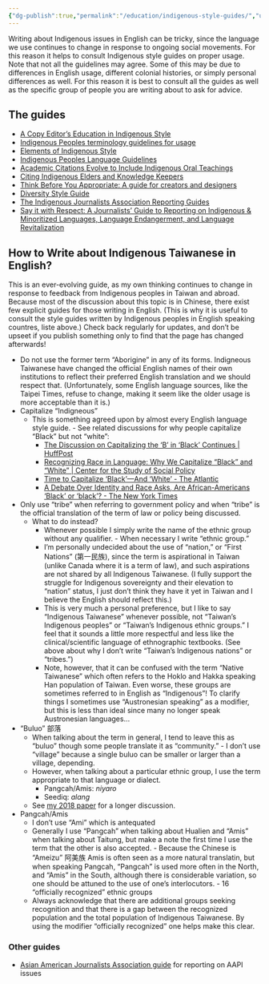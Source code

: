 ```yaml
---
{"dg-publish":true,"permalink":"/education/indigenous-style-guides/","updated":"2025-05-03T11:06:30.528+08:00"}
---
```


Writing about Indigenous issues in English can be tricky, since the language we use continues to change in response to ongoing social movements. For this reason it helps to consult Indigenous style guides on proper usage. Note that not all the guidelines may agree. Some of this may be due to differences in English usage, different colonial histories, or simply personal differences as well. For this reason it is best to consult all the guides as well as the specific group of people you are writing about to ask for advice.

## The guides

- [A Copy Editor’s Education in Indigenous Style](https://thetyee.ca/News/2020/01/17/Copy-Editor-Indigenous-Style/)
- [Indigenous Peoples terminology guidelines for usage](https://www.ictinc.ca/blog/indigenous-peoples-terminology-guidelines-for-usage)
- [Elements of Indigenous Style](https://www.brusheducation.ca/books/elements-of-indigenous-style)
- [Indigenous Peoples Language Guidelines](https://brand.ubc.ca/indigenous-peoples-language-guide-now-available/)
- [Academic Citations Evolve to Include Indigenous Oral Teachings](https://eos.org/articles/academic-citations-evolve-to-include-indigenous-oral-teachings)
- [Citing Indigenous Elders and Knowledge Keepers](https://news.library.ualberta.ca/blog/2022/01/27/citing-indigenous-elders-and-knowledge-keepers/)
- [Think Before You Appropriate: A guide for creators and designers](https://www.sfu.ca/ipinch/sites/default/files/resources/teaching_resources/think_before_you_appropriate_jan_2016.pdf)
- [Diversity Style Guide](https://www.diversitystyleguide.com/)
- [The Indigenous Journalists Association Reporting Guides](https://indigenousjournalists.org/resources/reporting-guides/)
- [Say it with Respect: A Journalists’ Guide to Reporting on Indigenous & Minoritized Languages, Language Endangerment, and Language Revitalization](https://fpcc.ca/resource/say-it-with-respect/)
## How to Write about Indigenous Taiwanese in English?

This is an ever-evolving guide, as my own thinking continues to change in response to feedback from Indigenous peoples in Taiwan and abroad. Because most of the discussion about this topic is in Chinese, there exist few explicit guides for those writing in English. (This is why it is useful to consult the style guides written by Indigenous peoples in English speaking countres, liste above.) Check back regularly for updates, and don’t be upseet if you publish something only to find that the page has changed afterwards!

- Do not use the former term “Aborigine” in any of its forms. Indigneous Taiwanese have changed the official English names of their own institutions to reflect their preferred English translation and we should respect that. (Unfortunately, some English language sources, like the Taipei Times, refuse to change, making it seem like the older usage is more acceptable than it is.)
- Capitalize “Indigneous”
    - This is something agreed upon by almost every English language style guide. - See related discussions for why people capitalize “Black” but not “white”:
        - [The Discussion on Capitalizing the ‘B’ in ‘Black’ Continues | HuffPost](https://www.huffpost.com/entry/the-discussion-on-capitalizing-the-b-in-black-continues_b_6194626?guccounter=1)
        - [Recognizing Race in Language: Why We Capitalize “Black” and “White” | Center for the Study of Social Policy](https://cssp.org/2020/03/recognizing-race-in-language-why-we-capitalize-black-and-white/)
        - [Time to Capitalize ‘Black’—And ‘White’ - The Atlantic](https://www.theatlantic.com/ideas/archive/2020/06/time-to-capitalize-blackand-white/613159/)
        - [A Debate Over Identity and Race Asks, Are African-Americans ‘Black’ or ‘black’? - The New York Times](https://www.nytimes.com/2020/06/26/us/black-african-american-style-debate.html)
- Only use “tribe” when referring to government policy and when “tribe” is the official translation of the term of law or policy being discussed.
    - What to do instead?
        - Whenever possible I simply write the name of the ethnic group without any qualifier. - When necessary I write “ethnic group.”
        - I’m personally undecided about the use of “nation,” or “First Nations” (第一民族), since the term is aspirational in Taiwan (unlike Canada where it is a term of law), and such aspirations are not shared by all Indigenous Taiwanese. (I fully support the struggle for Indigenous sovereignty and their elevation to “nation” status, I just don’t think they have it yet in Taiwan and I believe the English should reflect this.)
        - This is very much a personal preference, but I like to say “Indigenous Taiwanese” whenever possible, not “Taiwan’s Indigenous peoples” or “Taiwan’s Indigenous ethnic groups.” I feel that it sounds a little more respectful and less like the clinical/scientific language of ethnographic textbooks. (See above about why I don’t write “Taiwan’s Indigenous nations” or “tribes.”)
        - Note, however, that it can be confused with the term “Native Taiwanese” which often refers to the Hoklo and Hakka speaking Han population of Taiwan. Even worse, these groups are sometimes referred to in English as “Indigenous”! To clarify things I sometimes use “Austronesian speaking” as a modifier, but this is less than ideal since many no longer speak Austronesian languages…
- “Buluo” 部落
    - When talking about the term in general, I tend to leave this as “buluo” though some people translate it as “community.” - I don’t use “village” because a single buluo can be smaller or larger than a village, depending.
    - However, when talking about a particular ethnic group, I use the term appropriate to that language or dialect.
	    - Pangcah/Amis: *niyaro*
	    - Seediq: *alang*
    - See [my 2018 paper](https://kerim.oxus.net/peer-reviewed-publications) for a longer discussion.
- Pangcah/Amis
    - I don’t use “Ami” which is antequated
    - Generally I use “Pangcah” when talking about Hualien and “Amis” when talking about Taitung, but make a note the first time I use the term that the other is also accepted. - Because the Chinese is “Ameizu” 阿美族 Amis is often seen as a more natural translatin, but when speaking Pangcah, “Pangcah” is used more often in the North, and “Amis” in the South, although there is considerable variation, so one should be attuned to the use of one’s interlocutors. - 16 “officially recognized” ethnic groups
    - Always acknowledge that there are additional groups seeking recognition and that there is a gap between the recognized population and the total population of Indigenous Taiwanese. By using the modifier “officially recognized” one helps make this clear.

### Other guides
- [Asian American Journalists Association guide](https://nbcuacademy.com/asian-american-style-guide/) for reporting on AAPI issues